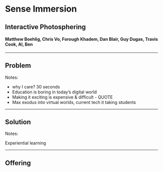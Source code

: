 # Sense Immersion

## <!-- .element: style="text-transform: capitalize;" --> Interactive Photosphering

####  <!-- .element: style="text-transform: capitalize;" --> Matthew Boehlig, Chris Vo, Forough Khadem, Dan Blair, Guy Dugas, Travis Cook, Al, Ben

<!-- Photos of team members -->

------

## Problem

Notes:
- why I care? 30 seconds
- Education is boring in today’s digital world
- Making it exciting is expensive & difficult - QUOTE
- Max exodus into virtual worlds, current tech it taking students 


------

## Solution

Notes:

Experiential learning 

------

## Offering

